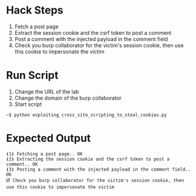 # Hack Steps

1. Fetch a post page
2. Extract the session cookie and the csrf token to post a comment
3. Post a comment with the injected payload in the comment field
4. Check you burp collaborator for the victim's session cookie, then use this cookie to impersonate the victim

# Run Script

1. Change the URL of the lab
2. Change the domain of the burp collaborator
3. Start script

```
~$ python exploiting_cross_site_scripting_to_steal_cookies.py
```

# Expected Output

```
⦗1⦘ Fetching a post page.. OK
⦗2⦘ Extracting the session cookie and the csrf token to post a comment.. OK
⦗3⦘ Posting a comment with the injected payload in the comment field.. OK
🗹 Check you burp collaborator for the victim's session cookie, then use this cookie to impersonate the victim
```
